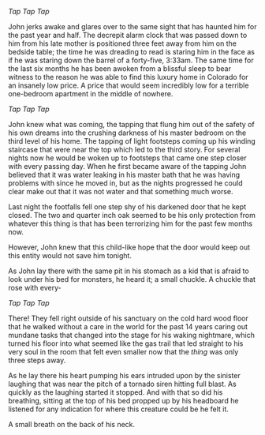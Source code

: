   

*Tap Tap Tap*

John jerks awake and glares over to the same sight that has haunted him for the past year and half. The decrepit alarm clock that was passed down to him from his late mother is positioned three feet away from him on the bedside table; the time he was dreading to read is staring him in the face as if he was staring down the barrel of a forty-five, 3:33am. The same time for the last six months he has been awoken from a blissful sleep to bear witness to the reason he was able to find this luxury home in Colorado for an insanely low price. A price that would seem incredibly low for a terrible one-bedroom apartment in the middle of nowhere. 

*Tap Tap Tap*

John knew what was coming, the tapping that flung him out of the safety of his own dreams into the crushing darkness of his master bedroom on the third level of his home. The tapping of light footsteps coming up his winding staircase that were near the top which led to the third story. For several nights now he would be woken up to footsteps that came one step closer with every passing day. When he first became aware of the tapping John believed that it was water leaking in his master bath that he was having problems with since he moved in, but as the nights progressed he could clear make out that it was not water and that something much worse.  

Last night the footfalls fell one step shy of his darkened door that he kept closed. The two and quarter inch oak seemed to be his only protection from whatever this thing is that has been terrorizing him for the past few months now. 

However, John knew that this child-like hope that the door would keep out this entity would not save him tonight. 

As John lay there with the same pit in his stomach as a kid that is afraid to look under his bed for monsters, he heard it; a small chuckle. A chuckle that rose with every-

*Tap Tap Tap*

There! They fell right outside of his sanctuary on the cold hard wood floor that he walked without a care in the world for the past 14 years caring out mundane tasks that changed into the stage for his waking nightmare, which turned his floor into what seemed like the gas trail that led straight to his very soul in the room that felt even smaller now that the *thing* was only three steps away. 

As he lay there his heart pumping his ears intruded upon by the sinister laughing that was near the pitch of a tornado siren hitting full blast. As quickly as the laughing started it stopped. And with that so did his breathing, sitting at the top of his bed propped up by his headboard he listened for any indication for where this creature could be he felt it. 

A small breath on the back of his neck.